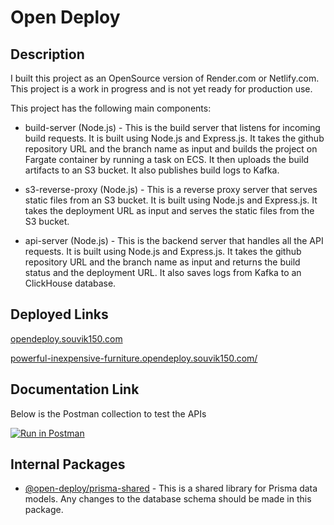 # Open Deploy

## Description
I built this project as an OpenSource version of Render.com or Netlify.com. This project is a work in progress and is not yet ready for production use.

This project has the following main components:

- build-server (Node.js) - This is the build server that listens for incoming build requests. It is built using Node.js and Express.js. It takes the github repository URL and the branch name as input and builds the project on Fargate container by running a task on ECS. It then uploads the build artifacts to an S3 bucket. It also publishes build logs to Kafka.

- s3-reverse-proxy (Node.js) - This is a reverse proxy server that serves static files from an S3 bucket. It is built using Node.js and Express.js. It takes the deployment URL as input and serves the static files from the S3 bucket.

- api-server (Node.js) - This is the backend server that handles all the API requests. It is built using Node.js and Express.js. It takes the github repository URL and the branch name as input and returns the build status and the deployment URL. It also saves logs from Kafka to an ClickHouse database.

## Deployed Links

[opendeploy.souvik150.com](https://opendeploy.souvik150.com/)

[powerful-inexpensive-furniture.opendeploy.souvik150.com/](https://powerful-inexpensive-furniture.opendeploy.souvik150.com/ ) 

## Documentation Link

Below is the Postman collection to test the APIs

[![Run in Postman](https://run.pstmn.io/button.svg)](https://documenter.getpostman.com/view/19816367/2sAXjQ2WB4)

## Internal Packages

- [@open-deploy/prisma-shared](https://www.npmjs.com/package/@open-deploy/prisma-schema) - This is a shared library for Prisma data models. Any changes to the database schema should be made in this package.

